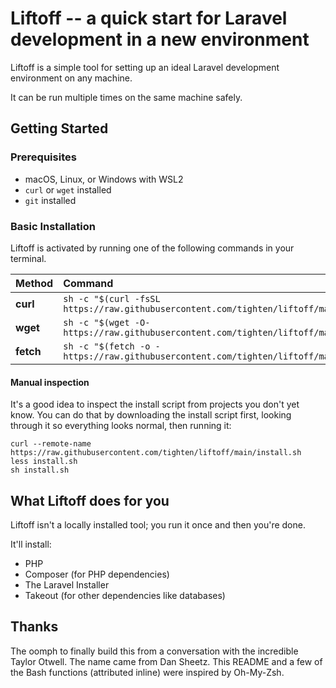 # Liftoff -- a quick start for Laravel development in a new environment

Liftoff is a simple tool for setting up an ideal Laravel development environment on any machine.

It can be run multiple times on the same machine safely.

## Getting Started

### Prerequisites

- macOS, Linux, or Windows with WSL2
- `curl` or `wget` installed
- `git` installed

### Basic Installation

Liftoff is activated by running one of the following commands in your terminal.

| Method    | Command                                                                                           |
|:----------|:--------------------------------------------------------------------------------------------------|
| **curl**  | `sh -c "$(curl -fsSL https://raw.githubusercontent.com/tighten/liftoff/main/install.sh)"` |
| **wget**  | `sh -c "$(wget -O- https://raw.githubusercontent.com/tighten/liftoff/main/install.sh)"`   |
| **fetch** | `sh -c "$(fetch -o - https://raw.githubusercontent.com/tighten/liftoff/main/install.sh)"` |

#### Manual inspection

It's a good idea to inspect the install script from projects you don't yet know. You can do
that by downloading the install script first, looking through it so everything looks normal,
then running it:

```shell
curl --remote-name https://raw.githubusercontent.com/tighten/liftoff/main/install.sh
less install.sh
sh install.sh
```

## What Liftoff does for you

Liftoff isn't a locally installed tool; you run it once and then you're done. 

It'll install:

- PHP
- Composer (for PHP dependencies)
- The Laravel Installer
- Takeout (for other dependencies like databases)

## Thanks

The oomph to finally build this from a conversation with the incredible Taylor Otwell.
The name came from Dan Sheetz.
This README and a few of the Bash functions (attributed inline) were inspired by Oh-My-Zsh.
